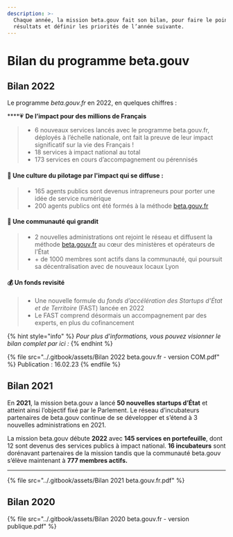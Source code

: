 ```yaml
---
description: >-
  Chaque année, la mission beta.gouv fait son bilan, pour faire le point sur ses
  résultats et définir les priorités de l’année suivante.
---
```


# Bilan du programme beta.gouv

## Bilan 2022&#x20;

Le programme _beta.gouv.fr_ en 2022, en quelques chiffres :

****:heartpulse: **De l’impact pour des millions de Français**&#x20;

> * 6 nouveaux services lancés avec le programme beta.gouv.fr, déployés à l’échelle nationale, ont fait la preuve de leur impact significatif sur la vie des Français !&#x20;
> * 18 services à impact national au total&#x20;
> * 173 services en cours dʼaccompagnement ou pérennisés

#### :dart: Une culture du pilotage par l'impact qui se diffuse :&#x20;

> * 165 agents publics sont devenus intrapreneurs pour porter une idée de service numérique
> * 200 agents publics ont été formés à la méthode [beta.gouv.fr](http://beta.gouv.fr/)

#### &#x20;:handshake: Une communauté qui grandit&#x20;

> * 2 nouvelles administrations ont rejoint le réseau et diffusent la méthode [beta.gouv.fr](http://beta.gouv.fr/) au cœur des ministères et opérateurs de l’État
> * \+ de 1000 membres sont actifs dans la communauté, qui poursuit sa décentralisation avec de nouveaux locaux Lyon

#### :moneybag: Un fonds revisité&#x20;

> * Une nouvelle formule du _fonds dʼaccélération des Startups d’État et de Territoire_ (FAST) lancée en 2022
> * Le FAST comprend désormais un accompagnement par des experts, en plus du cofinancement



{% hint style="info" %}
_Pour plus d'informations, vous pouvez visionner le bilan complet par ici :_
{% endhint %}

{% file src="../.gitbook/assets/Bilan 2022 beta.gouv.fr - version COM.pdf" %}
Publication : 16.02.23
{% endfile %}

## Bilan 2021

En **2021**, la mission beta.gouv a lancé **50 nouvelles startups d’État** et atteint ainsi l’objectif fixé par le Parlement. Le réseau d’incubateurs partenaires de beta.gouv continue de se développer et s’étend à 3 nouvelles administrations en 2021.

La mission beta.gouv débute **2022** avec **145 services en portefeuille**, dont 12 sont devenus des services publics à impact national. **16 incubateurs** sont dorénavant partenaires de la mission tandis que la communauté beta.gouv s’élève maintenant à **777 membres actifs.**

****

{% file src="../.gitbook/assets/Bilan 2021 beta.gouv.fr.pdf" %}

## Bilan 2020

{% file src="../.gitbook/assets/Bilan 2020 beta.gouv.fr - version publique.pdf" %}




